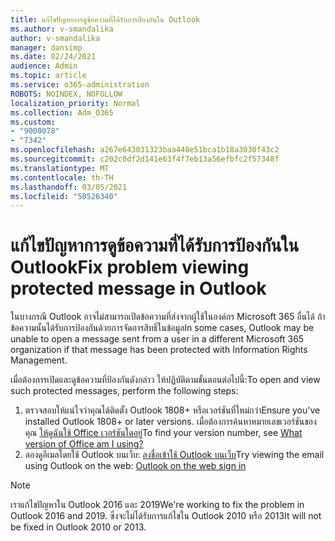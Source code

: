```yaml
---
title: แก้ไขปัญหาการดูข้อความที่ได้รับการป้องกันใน Outlook
ms.author: v-smandalika
author: v-smandalika
manager: dansimp
ms.date: 02/24/2021
audience: Admin
ms.topic: article
ms.service: o365-administration
ROBOTS: NOINDEX, NOFOLLOW
localization_priority: Normal
ms.collection: Adm_O365
ms.custom:
- "9000078"
- "7342"
ms.openlocfilehash: a267e643031323baa448e51bca1b18a3030f43c2
ms.sourcegitcommit: c202c0df2d141e63f4f7eb13a56efbfc2f57348f
ms.translationtype: MT
ms.contentlocale: th-TH
ms.lasthandoff: 03/05/2021
ms.locfileid: "50526340"
---
```

# <a name="fix-problem-viewing-protected-message-in-outlook"></a><span data-ttu-id="3ce8e-102">แก้ไขปัญหาการดูข้อความที่ได้รับการป้องกันใน Outlook</span><span class="sxs-lookup"><span data-stu-id="3ce8e-102">Fix problem viewing protected message in Outlook</span></span>

<span data-ttu-id="3ce8e-103">ในบางกรณี Outlook อาจไม่สามารถเปิดข้อความที่ส่งจากผู้ใช้ในองค์กร Microsoft 365 อื่นได้ ถ้าข้อความนั้นได้รับการป้องกันด้วยการจัดการสิทธิ์ในข้อมูล</span><span class="sxs-lookup"><span data-stu-id="3ce8e-103">In some cases, Outlook may be unable to open a message sent from a user in a different Microsoft 365 organization if that message has been protected with Information Rights Management.</span></span>

<span data-ttu-id="3ce8e-104">เมื่อต้องการเปิดและดูข้อความที่ป้องกันดังกล่าว ให้ปฏิบัติตามขั้นตอนต่อไปนี้:</span><span class="sxs-lookup"><span data-stu-id="3ce8e-104">To open and view such protected messages, perform the following steps:</span></span>

1. <span data-ttu-id="3ce8e-105">ตรวจสอบให้แน่ใจว่าคุณได้ติดตั้ง Outlook 1808+ หรือเวอร์ชันที่ใหม่กว่า</span><span class="sxs-lookup"><span data-stu-id="3ce8e-105">Ensure you've installed Outlook 1808+ or later versions.</span></span> <span data-ttu-id="3ce8e-106">เมื่อต้องการค้นหาหมายเลขเวอร์ชันของคุณ [ให้ดูฉันใช้ Office เวอร์ชันใดอยู่](https://support.microsoft.com/office/about-office-what-version-of-office-am-i-using-932788b8-a3ce-44bf-bb09-e334518b8b19)</span><span class="sxs-lookup"><span data-stu-id="3ce8e-106">To find your version number, see [What version of Office am I using?](https://support.microsoft.com/office/about-office-what-version-of-office-am-i-using-932788b8-a3ce-44bf-bb09-e334518b8b19)</span></span>
2. <span data-ttu-id="3ce8e-107">ลองดูอีเมลโดยใช้ Outlook บนเว็บ: [ลงชื่อเข้าใช้ Outlook บนเว็บ](https://outlook.office365.com/mail/inbox)</span><span class="sxs-lookup"><span data-stu-id="3ce8e-107">Try viewing the email using Outlook on the web: [Outlook on the web sign in](https://outlook.office365.com/mail/inbox)</span></span>

> [!NOTE]
> <span data-ttu-id="3ce8e-108">เราแก้ไขปัญหาใน Outlook 2016 และ 2019</span><span class="sxs-lookup"><span data-stu-id="3ce8e-108">We're working to fix the problem in Outlook 2016 and 2019.</span></span> <span data-ttu-id="3ce8e-109">ซึ่งจะไม่ได้รับการแก้ไขใน Outlook 2010 หรือ 2013</span><span class="sxs-lookup"><span data-stu-id="3ce8e-109">It will not be fixed in Outlook 2010 or 2013.</span></span>
